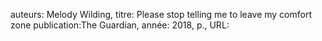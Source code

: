 auteurs: Melody Wilding, 
titre: Please stop telling me to leave my comfort zone
publication:The Guardian, 
année: 2018, 
p.,
URL: 

